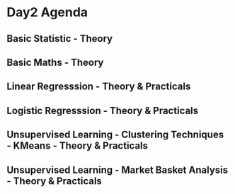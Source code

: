 # Day2 Agenda

## Basic Statistic - Theory 
## Basic Maths - Theory
## Linear Regresssion - Theory & Practicals
## Logistic Regresssion - Theory & Practicals
## Unsupervised Learning - Clustering Techniques - KMeans - Theory & Practicals
## Unsupervised Learning - Market Basket Analysis - Theory & Practicals



